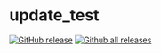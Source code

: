 # update_test
[![GitHub release](https://img.shields.io/github/release/TokensGamers/update_test.svg)](https://GitHub.com/TokensGamers/update_test/releases/)
[![Github all releases](https://img.shields.io/github/downloads/TokensGamers/update_test/total.svg)](https://GitHub.com/TokensGamers/update_test/releases/)
